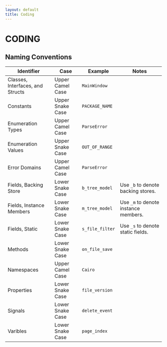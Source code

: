 ```yaml
---
layout: default
title: Coding
---
```

# CODING

## Naming Conventions

|Identifier|Case|Example|Notes|
|-|-|-|-|
|Classes, Interfaces, and Structs|Upper Camel Case|`MainWindow`||
|Constants|Upper Snake Case|`PACKAGE_NAME`||
|Enumeration Types|Upper Camel Case|`ParseError`||
|Enumeration Values|Upper Snake Case|`OUT_OF_RANGE`||
|Error Domains|Upper Camel Case|`ParseError`||
|Fields, Backing Store|Lower Snake Case|`b_tree_model`|Use `_b` to denote backing stores.|
|Fields, Instance Members|Lower Snake Case|`m_tree_model`|Use `_m` to denote instance members.|
|Fields, Static|Lower Snake Case|`s_file_filter`|Use `_s` to denote static fields.|
|Methods|Lower Snake Case|`on_file_save`||
|Namespaces|Upper Camel Case|`Cairo`||
|Properties|Lower Snake Case|`file_version`||
|Signals|Lower Snake Case|`delete_event`||
|Varibles|Lower Snake Case|`page_index`||
